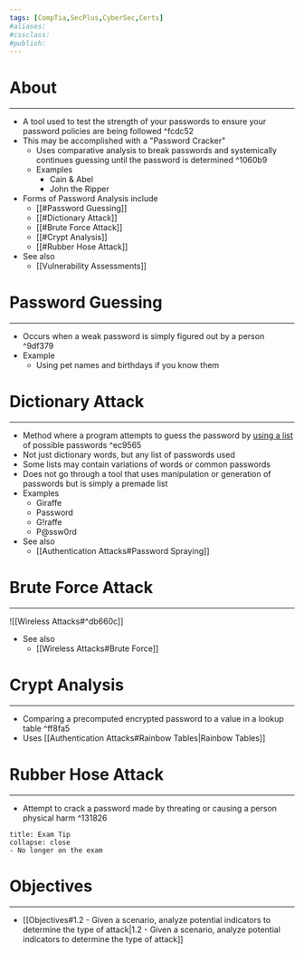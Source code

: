 ```yaml
---
tags: [CompTia,SecPlus,CyberSec,Certs]
#aliases:
#cssclass:
#publish:
---
```


# About
---
- A tool used to test the strength of your passwords to ensure your password policies are being followed ^fcdc52
- This may be accomplished with a "Password Cracker"
	- Uses comparative analysis to break passwords and systemically continues guessing until the password is determined ^1060b9
	- Examples
		- Cain & Abel
		- John the Ripper
- Forms of Password Analysis include
	- [[#Password Guessing]]
	- [[#Dictionary Attack]]
	- [[#Brute Force Attack]]
	- [[#Crypt Analysis]]
	- [[#Rubber Hose Attack]]
- See also
	- [[Vulnerability Assessments]]

# Password Guessing
---
- Occurs when a weak password is simply figured out by a person ^9df379
- Example
	- Using pet names and birthdays if you know them

# Dictionary Attack
---
- Method where a program attempts to guess the password by <u>using a list</u> of possible passwords ^ec9565
- Not just dictionary words, but any list of passwords used
- Some lists may contain variations of words or common passwords
- Does not go through a tool that uses manipulation or generation of passwords but is simply a premade list
- Examples
	- Giraffe
	- Password
	- G!raffe
	- P@ssw0rd
- See also
	- [[Authentication Attacks#Password Spraying]]
# Brute Force Attack
---
![[Wireless Attacks#^db660c]]
- See also
	- [[Wireless Attacks#Brute Force]]

# Crypt Analysis
---
- Comparing a precomputed encrypted password to a value in a lookup table ^ff8fa5
- Uses [[Authentication Attacks#Rainbow Tables|Rainbow Tables]]

# Rubber Hose Attack
---
- Attempt to crack a password made by threating or causing a person physical harm ^131826

```ad-tip
title: Exam Tip
collapse: close
- No longer on the exam
```

# Objectives
---
- [[Objectives#1.2 - Given a scenario, analyze potential indicators to determine the type of attack|1.2 - Given a scenario, analyze potential indicators to determine the type of attack]]